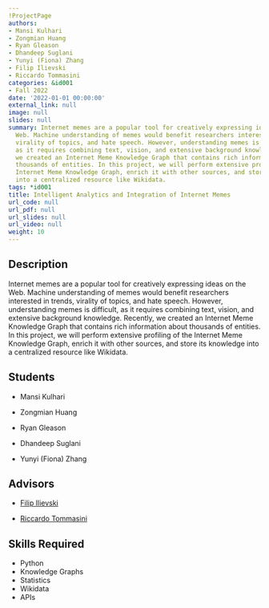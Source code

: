 ```yaml
---
!ProjectPage
authors:
- Mansi Kulhari
- Zongmian Huang
- Ryan Gleason
- Dhandeep Suglani
- Yunyi (Fiona) Zhang
- Filip Ilievski
- Riccardo Tommasini
categories: &id001
- Fall 2022
date: '2022-01-01 00:00:00'
external_link: null
image: null
slides: null
summary: Internet memes are a popular tool for creatively expressing ideas on the
  Web. Machine understanding of memes would benefit researchers interested in trends,
  virality of topics, and hate speech. However, understanding memes is difficult,
  as it requires combining text, vision, and extensive background knowledge. Recently,
  we created an Internet Meme Knowledge Graph that contains rich information about
  thousands of entities. In this project, we will perform extensive profiling of the
  Internet Meme Knowledge Graph, enrich it with other sources, and store its knowledge
  into a centralized resource like Wikidata.
tags: *id001
title: Intelligent Analytics and Integration of Internet Memes
url_code: null
url_pdf: null
url_slides: null
url_video: null
weight: 10
---
```

## Description

Internet memes are a popular tool for creatively expressing ideas on the Web. Machine understanding of memes would benefit researchers interested in trends, virality of topics, and hate speech. However, understanding memes is difficult, as it requires combining text, vision, and extensive background knowledge. Recently, we created an Internet Meme Knowledge Graph that contains rich information about thousands of entities. In this project, we will perform extensive profiling of the Internet Meme Knowledge Graph, enrich it with other sources, and store its knowledge into a centralized resource like Wikidata.





## Students

* Mansi Kulhari

* Zongmian Huang

* Ryan Gleason

* Dhandeep Suglani

* Yunyi (Fiona) Zhang

## Advisors

* [Filip Ilievski](../../../author/filip-ilievski)

* [Riccardo Tommasini](../../../author/riccardo-tommasini)

## Skills Required


* Python
* Knowledge Graphs
* Statistics
* Wikidata
* APIs